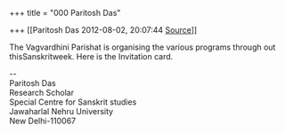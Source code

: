 +++
title = "000 Paritosh Das"

+++
[[Paritosh Das	2012-08-02, 20:07:44 [Source](https://groups.google.com/g/bvparishat/c/Y6sqycTfNtY)]]



The Vagvardhini Parishat is organising the various programs through out thisSanskritweek. Here is the Invitation card.  

  

--  
Paritosh Das  
Research Scholar  
Special Centre for Sanskrit studies  
Jawaharlal Nehru University  
New Delhi-110067  

